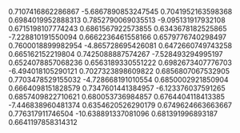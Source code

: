 0.7107416862286867 -5.6867890853247545 0.7041952163598368 0.6984019952888313
0.7852790069035513 -9.095131917932108 0.6715198107774243 0.6861567922573855
0.6343678182525865 -7.228810191550094 0.6662236461558166 0.6579776740298497
0.7600018899982954 -4.865728695426081 0.6472660749743258 0.665162152219804
0.7425088887574267 -7.528493294995197 0.6524078857068236 0.6563189330551222
0.6982673407776703 -6.494018105290121 0.7027323898609822 0.6856807067532905
0.7703478529155032 -4.728668191010554 0.6850002921850904 0.6664098151828579
0.7347601441384957 -6.123376037591265 0.6857409822710621 0.680053736984857
0.6764404118413385 -7.446838960481374 0.6354620526290179 0.6749624663663667
0.776317911746504 -10.638891337081096 0.681391996893187 0.6641197858314312